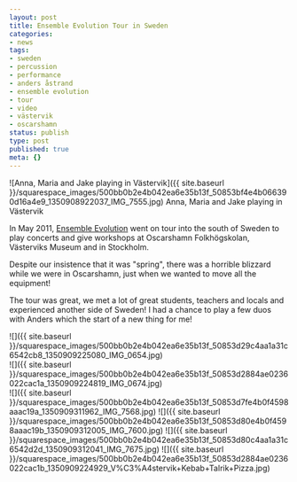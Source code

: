 ```yaml
---
layout: post
title: Ensemble Evolution Tour in Sweden
categories:
- news
tags:
- sweden
- percussion
- performance
- anders åstrand
- ensemble evolution
- tour
- video
- västervik
- oscarshamn
status: publish
type: post
published: true
meta: {}
---
```


![Anna, Maria and Jake playing in Västervik]({{ site.baseurl }}/squarespace_images/500bb0b2e4b042ea6e35b13f_50853bf4e4b066390d16a4e9_1350908922037_IMG_7555.jpg) Anna, Maria and Jake playing in Västervik 
  
In May 2011, [Ensemble Evolution](http://ensemble-evolution.com) went on tour into the south of Sweden to play concerts and give workshops at Oscarshamn Folkhögskolan, Västerviks Museum and in Stockholm.

Despite our insistence that it was "spring", there was a horrible blizzard while we were in Oscarshamn, just when we wanted to move all the equipment!

The tour was great, we met a lot of great students, teachers and locals and experienced another side of Sweden! I had a chance to play a few duos with Anders which the start of a new thing for me!

![]({{ site.baseurl }}/squarespace_images/500bb0b2e4b042ea6e35b13f_50853d29c4aa1a31c6542cb8_1350909225080_IMG_0654.jpg)   
![]({{ site.baseurl }}/squarespace_images/500bb0b2e4b042ea6e35b13f_50853d2884ae0236022cac1a_1350909224819_IMG_0674.jpg)   
![]({{ site.baseurl }}/squarespace_images/500bb0b2e4b042ea6e35b13f_50853d7fe4b0f4598aaac19a_1350909311962_IMG_7568.jpg)
![]({{ site.baseurl }}/squarespace_images/500bb0b2e4b042ea6e35b13f_50853d80e4b0f4598aaac19b_1350909312005_IMG_7600.jpg)
![]({{ site.baseurl }}/squarespace_images/500bb0b2e4b042ea6e35b13f_50853d80c4aa1a31c6542d2d_1350909312041_IMG_7675.jpg)
![]({{ site.baseurl }}/squarespace_images/500bb0b2e4b042ea6e35b13f_50853d2884ae0236022cac1b_1350909224929_V%C3%A4stervik+Kebab+Talrik+Pizza.jpg)
